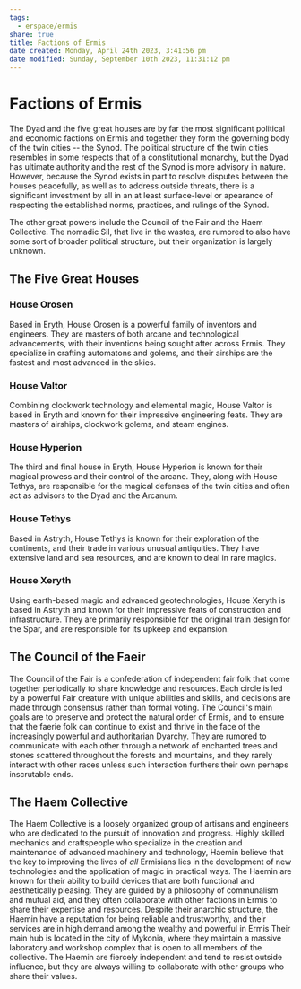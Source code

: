 ```yaml
---
tags:
  - erspace/ermis
share: true
title: Factions of Ermis
date created: Monday, April 24th 2023, 3:41:56 pm
date modified: Sunday, September 10th 2023, 11:31:12 pm
---
```

# Factions of Ermis

The Dyad and the five great houses are by far the most significant political and economic factions on Ermis and together they form the governing body of the twin cities -- the Synod. The political structure of the twin cities resembles in some respects that of a constitutional monarchy, but the Dyad has ultimate authority and the rest of the Synod is more advisory in nature. However, because the Synod exists in part to resolve disputes between the houses peacefully, as well as to address outside threats, there is a significant investment by all in an at least surface-level or apearance of respecting the established norms, practices, and rulings of the Synod.

The other great powers include the Council of the Fair and the Haem Collective. The nomadic Sil, that live in the wastes, are rumored to also have some sort of broader political structure, but their organization is largely unknown.

## The Five Great Houses

### House Orosen

Based in Eryth, House Orosen is a powerful family of inventors and engineers. They are masters of both arcane and technological advancements, with their inventions being sought after across Ermis. They specialize in crafting automatons and golems, and their airships are the fastest and most advanced in the skies.

### House Valtor

Combining clockwork technology and elemental magic, House Valtor is based in Eryth and known for their impressive engineering feats. They are masters of airships, clockwork golems, and steam engines.

### House Hyperion

The third and final house in Eryth, House Hyperion is known for their magical prowess and their control of the arcane. They, along with House Tethys, are responsible for the magical defenses of the twin cities and often act as advisors to the Dyad and the Arcanum.

### House Tethys

Based in Astryth, House Tethys is known for their exploration of the continents, and their trade in various unusual antiquities. They have extensive land and sea resources, and are known to deal in rare magics. 

### House Xeryth

Using earth-based magic and advanced geotechnologies, House Xeryth is based in Astryth and known for their impressive feats of construction and infrastructure. They are primarily responsible for the original train design for the Spar, and are responsible for its upkeep and expansion.

## The Council of the Faeir

The Council of the Fair is a confederation of independent fair folk that come together periodically to share knowledge and resources. Each circle is led by a powerful Fair creature with unique abilities and skills, and decisions are made through consensus rather than formal voting. The Council's main goals are to preserve and protect the natural order of Ermis, and to ensure that the faerie folk can continue to exist and thrive in the face of the increasingly powerful and authoritarian Dyarchy. They are rumored to communicate with each other through a network of enchanted trees and stones scattered throughout the forests and mountains, and they rarely interact with other races unless such interaction furthers their own perhaps inscrutable ends.

## The Haem Collective

The Haem Collective is a loosely organized group of artisans and engineers who are dedicated to the pursuit of innovation and progress. Highly skilled mechanics and craftspeople who specialize in the creation and maintenance of advanced machinery and technology, Haemin believe that the key to improving the lives of *all* Ermisians lies in the development of new technologies and the application of magic in practical ways. The Haemin are known for their ability to build devices that are both functional and aesthetically pleasing. They are guided by a philosophy of communalism and mutual aid, and they often collaborate with other factions in Ermis to share their expertise and resources. Despite their anarchic structure, the Haemin have a reputation for being reliable and trustworthy, and their services are in high demand among the wealthy and powerful in Ermis Their main hub is located in the city of Mykonia, where they maintain a massive laboratory and workshop complex that is open to all members of the collective. The Haemin are fiercely independent and tend to resist outside influence, but they are always willing to collaborate with other groups who share their values.
